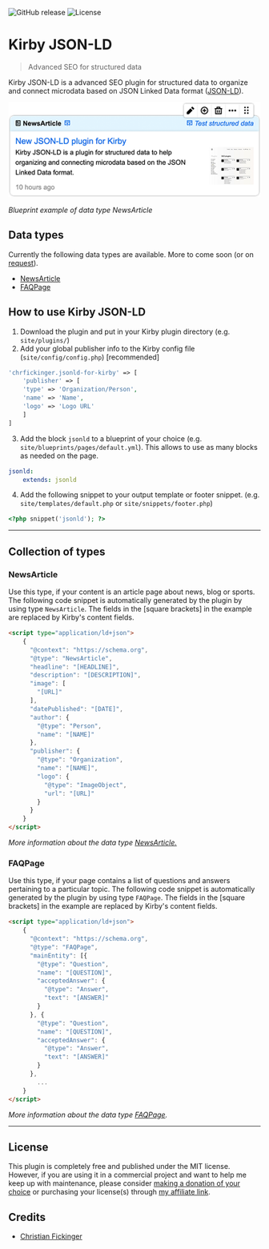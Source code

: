 ![GitHub release](https://img.shields.io/github/v/release/chrfickinger/kirby-jsonld.svg) ![License](https://img.shields.io/github/license/mashape/apistatus.svg)

# Kirby JSON-LD

> Advanced SEO for structured data

Kirby JSON-LD is a advanced SEO plugin for structured data to organize and connect microdata based on JSON Linked Data format ([JSON-LD](https://json-ld.org/)).

![Screenshot](screenshot.png "Blueprint example of data type NewsArticle")

*Blueprint example of data type NewsArticle*

## Data types
Currently the following data types are available. More to come soon (or on [request](https://github.com/chrfickinger/kirby-jsonld/issues)).

- [NewsArticle](#NewsArticle)
- [FAQPage](#FAQPage)

## How to use Kirby JSON-LD
1. Download the plugin and put in your Kirby plugin directory (e.g. `site/plugins/`)
2. Add your global publisher info to the Kirby config file (`site/config/config.php`) [recommended]
```php
'chrfickinger.jsonld-for-kirby' => [
    'publisher' => [
    'type' => 'Organization/Person',
    'name' => 'Name',
    'logo' => 'Logo URL'
    ]
]
```
3. Add the block `jsonld` to a blueprint of your choice (e.g. `site/blueprints/pages/default.yml`). This allows to use as many blocks as needed on the page.
```yaml
jsonld:
    extends: jsonld
```
4. Add the following snippet to your output template or footer snippet. (e.g. `site/templates/default.php` or `site/snippets/footer.php`)
```php
<?php snippet('jsonld'); ?>
```

****
## Collection of types

### NewsArticle
Use this type, if your content is an article page about news, blog or sports. The following code snippet is automatically generated by the plugin by using type `NewsArticle`. The fields in the [square brackets] in the example are replaced by Kirby's content fields.
```html
<script type="application/ld+json">
    {
      "@context": "https://schema.org",
      "@type": "NewsArticle",
      "headline": "[HEADLINE]",
      "description": "[DESCRIPTION]",
      "image": [
        "[URL]"
      ],
      "datePublished": "[DATE]",
      "author": {
        "@type": "Person",
        "name": "[NAME]"
      },
      "publisher": {
        "@type": "Organization",
        "name": "[NAME]",
        "logo": {
          "@type": "ImageObject",
          "url": "[URL]"
        }
      }
    }
</script>
```
*More information about the data type [NewsArticle.](https://developers.google.com/search/docs/data-types/article)*

### FAQPage
Use this type, if your page contains a list of questions and answers pertaining to a particular topic. The following code snippet is automatically generated by the plugin by using type `FAQPage`. The fields in the [square brackets] in the example are replaced by Kirby's content fields.
```html
<script type="application/ld+json">
    {
      "@context": "https://schema.org",
      "@type": "FAQPage",
      "mainEntity": [{
        "@type": "Question",
        "name": "[QUESTION]",
        "acceptedAnswer": {
          "@type": "Answer",
          "text": "[ANSWER]"
        }
      }, {
        "@type": "Question",
        "name": "[QUESTION]",
        "acceptedAnswer": {
          "@type": "Answer",
          "text": "[ANSWER]"
        }
      },
        ...
    }
</script>
```
*More information about the data type [FAQPage](https://developers.google.com/search/docs/data-types/faqpage).*

****

## License
This plugin is completely free and published under the MIT license. However, if you are using it in a commercial project and want to help me keep up with maintenance, please consider [making a donation of your choice](https://paypal.me/chrfickinger) or purchasing your license(s) through [my affiliate link]().

## Credits

- [Christian Fickinger](https://github.com/chrfickinger)
